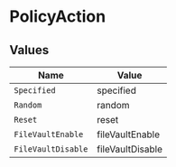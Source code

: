 # PolicyAction


## Values

| Name               | Value              |
| ------------------ | ------------------ |
| `Specified`        | specified          |
| `Random`           | random             |
| `Reset`            | reset              |
| `FileVaultEnable`  | fileVaultEnable    |
| `FileVaultDisable` | fileVaultDisable   |